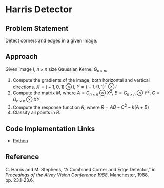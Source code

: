 Harris Detector
===============

Problem Statement
-----------------

Detect corners and edges in a given image.

Approach
--------

Given image <span class="math inline">*I*</span>, <span class="math inline">*n* × *n*</span> size Gaussian Kernel <span class="math inline">*G*<sub>*n* × *n*</sub></span>,

1.  Compute the gradients of the image, both horizontal and vertical directions. <span class="math inline">*X* = ( − 1, 0, 1) ⊗ *I*</span>, <span class="math inline">*Y* = ( − 1, 0, 1)<sup>*T*</sup> ⊗ *I*</span>
2.  Compute the matrix <span class="math inline">*M*</span>, where <span class="math inline">*A* = *G*<sub>*n* × *n*</sub> ⊗ *X*<sup>2</sup></span>, <span class="math inline">*B* = *G*<sub>*n* × *n*</sub> ⊗ *Y*<sup>2</sup></span>, <span class="math inline">*C* = *G*<sub>*n* × *n*</sub> ⊗ *XY*</span>
3.  Compute the response function <span class="math inline">*R*</span>, where <span class="math inline">*R* = *AB* − *C*<sup>2</sup> − *k*(*A* + *B*)</span>
4.  Classify all points in <span class="math inline">*R*​</span>.

Code Implementation Links
-------------------------

-   [Python](https://github.com/TheAlgorithms/Python/blob/master/digital_image_processing/feature_detectors/harris.py)

Reference
---------

C. Harris and M. Stephens, “A Combined Corner and Edge Detector,” in *Procedings of the Alvey Vision Conference 1988*, Manchester, 1988, pp. 23.1-23.6.
